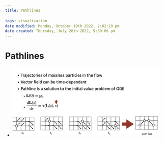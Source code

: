 ```yaml
---
title: Pathlines

tags: visualization 
date modified: Monday, October 10th 2022, 2:02:20 pm
date created: Thursday, July 28th 2022, 5:59:06 pm
---
```


# Pathlines
- ![Screenshot 2022-09-14 at 12.29.46 PM](images/Screenshot%202022-09-14%20at%2012.29.46%20PM.png)

